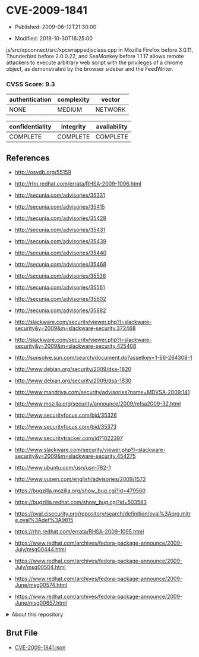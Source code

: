 # CVE-2009-1841

- Published: 2009-06-12T21:30:00

- Modified: 2018-10-30T16:25:00

js/src/xpconnect/src/xpcwrappedjsclass.cpp in Mozilla Firefox before 3.0.11, Thunderbird before 2.0.0.22, and SeaMonkey before 1.1.17 allows remote attackers to execute arbitrary web script with the privileges of a chrome object, as demonstrated by the browser sidebar and the FeedWriter.

### CVSS Score: **9.3**

| authentication | complexity | vector |
| --- | --- | --- |
| NONE | MEDIUM | NETWORK |

| confidentiality | integrity | availability |
| --- | --- | --- |
| COMPLETE | COMPLETE | COMPLETE |

## References

* http://osvdb.org/55159

* http://rhn.redhat.com/errata/RHSA-2009-1096.html

* http://secunia.com/advisories/35331

* http://secunia.com/advisories/35415

* http://secunia.com/advisories/35428

* http://secunia.com/advisories/35431

* http://secunia.com/advisories/35439

* http://secunia.com/advisories/35440

* http://secunia.com/advisories/35468

* http://secunia.com/advisories/35536

* http://secunia.com/advisories/35561

* http://secunia.com/advisories/35602

* http://secunia.com/advisories/35882

* http://slackware.com/security/viewer.php?l=slackware-security&y=2009&m=slackware-security.372468

* http://slackware.com/security/viewer.php?l=slackware-security&y=2009&m=slackware-security.425408

* http://sunsolve.sun.com/search/document.do?assetkey=1-66-264308-1

* http://www.debian.org/security/2009/dsa-1820

* http://www.debian.org/security/2009/dsa-1830

* http://www.mandriva.com/security/advisories?name=MDVSA-2009:141

* http://www.mozilla.org/security/announce/2009/mfsa2009-32.html

* http://www.securityfocus.com/bid/35326

* http://www.securityfocus.com/bid/35373

* http://www.securitytracker.com/id?1022397

* http://www.slackware.com/security/viewer.php?l=slackware-security&y=2009&m=slackware-security.454275

* http://www.ubuntu.com/usn/usn-782-1

* http://www.vupen.com/english/advisories/2009/1572

* https://bugzilla.mozilla.org/show_bug.cgi?id=479560

* https://bugzilla.redhat.com/show_bug.cgi?id=503583

* https://oval.cisecurity.org/repository/search/definition/oval%3Aorg.mitre.oval%3Adef%3A9815

* https://rhn.redhat.com/errata/RHSA-2009-1095.html

* https://www.redhat.com/archives/fedora-package-announce/2009-July/msg00444.html

* https://www.redhat.com/archives/fedora-package-announce/2009-July/msg00504.html

* https://www.redhat.com/archives/fedora-package-announce/2009-June/msg00574.html

* https://www.redhat.com/archives/fedora-package-announce/2009-June/msg00657.html

<details>
<summary>About this repository</summary> 

  This repository is part of the project [Live Hack CVE](https://github.com/Live-Hack-CVE). Main website can be found [www.live-hack.org](https://www.live-hack.org) 
  
  Made by [Sn0wAlice](https://github.com/Sn0wAlice) for the people that care about security and need to have a feed of the latest CVEs. Hope you enjoy it, don't forget to star the repo and follow me on [Twitter](https://twitter.com/Sn0wAlice) and [Github](https://github.com/Sn0wAlice). And that is my [personnal website](https://www.alice-snow.me/)

  - [Home Page](https://github.com/Live-Hack-CVE)
  - [Framework](https://github.com/Live-Hack-CVE/cve-framework)
  - [CVE database](https://github.com/Live-Hack-CVE/full_database)
  - [Changelog](https://github.com/Live-Hack-CVE/Changelog)
</details>

## Brut File

* [CVE-2009-1841.json](https://raw.githubusercontent.com/Live-Hack-CVE/full_database/main/cves/2009/CVE-2009-1841.json)

